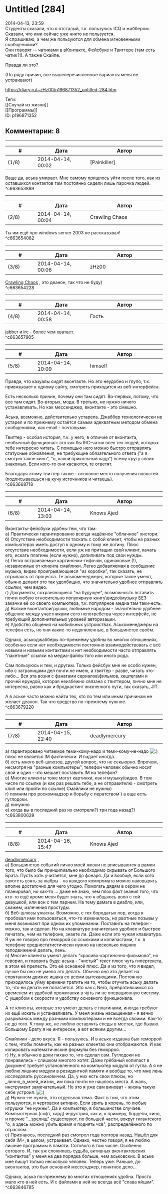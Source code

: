 Untitled [284]
==============

  
2014-04-13, 23:59  
 Студенты сказали, что я отсталый, т.к. пользуюсь ICQ и жаббером. Сказали, что ими сейчас уже никто не пользуется.   
 Я спрашиваю, а чем же пользуются для обмена мгновенными сообщениями?   
 Они говорят -- чатиками в вКонтакте, Фейсбуке и Твиттере (там есть чатик?!). А также Скайпе.   
   
 Правда ли это?   
   
 (По ряду причин, все вышеперечисленные варианты меня не устраивают)   
  
<https://diary.ru/~zHz00/p196871352_untitled-284.htm>  
  
Теги:  
[[Случай из жизни]]  
[[Программы]]  
ID: p196871352  


Комментарии: 8
--------------

  


---



|         #         |              Дата              |                     Автор                     |           ID           |
| --- | --- | --- | --- |
| (1/8) | 2014-04-14, 00:02 | [Painkiller] | c663653889 |

  
 Ваще да, аська умирает. Мне самому пришлось уйти после того, как из оставшихся контактов там постоянно сидели лишь парочка людей.   
 ^c663653889

---



|         #         |              Дата              |                     Автор                     |           ID           |
| --- | --- | --- | --- |
| (2/8) | 2014-04-14, 00:04 | Crawling Chaos | c663654082 |

  
 Ты им ещё про windows server 2003 не рассказывал!   
 ^c663654082

---



|         #         |              Дата              |                     Автор                     |           ID           |
| --- | --- | --- | --- |
| (3/8) | 2014-04-14, 00:06 | zHz00 | c663654228 |

  
  [Crawling Chaos](http://degozaru.diary.ru "de gozaru")  , это деанон, так что не буду)   
 ^c663654228

---



|         #         |              Дата              |                     Автор                     |           ID           |
| --- | --- | --- | --- |
| (4/8) | 2014-04-14, 00:58 | Гость | c663657905 |

  
 jabber и irc - более чем хватает.   
 ^c663657905

---



|         #         |              Дата              |                     Автор                     |           ID           |
| --- | --- | --- | --- |
| (5/8) | 2014-04-14, 10:09 | himself | c663668718 |

  
 Правда, что казуалы сидят вконтакте. Но это неудобно и глупо, т.к. привязывает к одному сайту, смотреть приходится из веб-интерфейса.   
   
 Есть несколько причин, почему они там сидят. Во-первых, потому, что все там сидят. Во-вторых, мода. В третьих, не нужно ничего устанавливать. Но как мессенджер, вконтакте - это смешно.   
   
 Аська, возможно, действительно устарела. Джаббер технологически не устарел и по прежнему остаётся самым адекватным методом обмена сообщениями, как email - почтовыми.   
   
 Твиттер - особая история, т.к. у него, в отличие от вконтакта, необычный функционал: это как бы IRC-чатик всех тех людей, которых тебе интересно читать. С помощью него можно быстро отправлять статусные обновления, не требующие обязательного ответа ("а я смотрю такое кино", "о, какой прикольный кадр") всему кругу своих знакомых. Если кого-то они касаются, те ответят.   
   
 Благодаря этому твиттер также - основное место получения новостей (подписываешься на кучу источников и читаешь).   
 ^c663668718

---



|         #         |              Дата              |                     Автор                     |           ID           |
| --- | --- | --- | --- |
| (6/8) | 2014-04-14, 13:03 | Knows Ajed | c663679220 |

  
 Вконтакты-фейсбуки удобны тем, что там:   
 а) Практически гарантированно всегда надёжное "облачное" хистори.   
 б) Отсутствие необходимости таскать с собой клиент, чтобы на разных компьютерах иметь доступ к одному и тому же логину. Плюс отсутствие необходимости, если уж не притащил свой клиент, качать его, искать плагины (если нужно), допиливать под свои нужды.   
 в) Легко встраиваемые картиночки-гифочки, одинаковые (!), независимые от клиента смайлики. Легко добавляемая в сообщение музыка, видео проигрывающиеся "из коробки", так сказать, не отрываясь от процесса. Те аськоменеджеры, которые такое умеют, обычно делают это так удолбищно, что значительно удобнее отправлять ссылки, чем видео.   
 г) Документы, сохраняющиеся "на будущее", возможность вставить почти любую относительно популярную книгу\видео\музыку БЕЗ закачки её со своего компьютера, т.к. популярное медиа там таки-есть.   
 д) Всякие вконтактоигрушки, любимые народом - значительно удобнее общение между участниками сего непотребства через интерфейс, не требующий дополнительных уровней авторизации.   
 е) Удобство общения на мобильных устройствах. Аськоменеджеры на телефон есть, но они какие-то недопиленные, в большинстве своём.   
   
 Однако, аськоджабберы по-прежнему удобны во многих отношениях, особенно если нет необходимости постоянно взаимодействовать с всё новыми и новыми контактами и нет необходимости часто отправлять "пакетные" ссылки на медиа-файлы того или иного рода.   
   
 Сам пользуюсь и тем, и другим. Только фейсбук мне не особо нужен, ибо с заграницами дел почти не имею, а твиттер - разве, читать что-либо... Вся эта возня с фанатами сериалов\фильмов, хештегами и прочей ерундой, которая неизбежно связана с твиттером, лично мне не интересна, равно как и бродкастинг жизненного пути, так сказать, JIT.   
   
 А в аське часто можно найти тех, кто по тем или иным причинам не желает деанон. Так что средство по-прежнему нужное.   
 ^c663679220

---



|         #         |              Дата              |                     Автор                     |           ID           |
| --- | --- | --- | --- |
| (7/8) | 2014-04-15, 22:40 | deadlymercury | c663800639 |

  
 а) гарантировано читаемое теми-кому-надо и теми-кому-не-надо ![:)](http://static.diary.ru/picture/3.gif) плюс не является IM фактически. И падает иногда.   
 б) есть много веб-шлюзов, другой вопрос, что не секьюрно. Впрочем, несмотря на "разные компьютеры", телефон человек обычно носит свой и один - что мешает поставить IM на телефон?   
 в) Многие клиенты тоже могут картинки, как и музыку/видео. В том числе по ссылке (и как раз решать тебе, а не отправителю - смотреть клип или пройти по ссылке) Смайлики не нужны)   
 г) помним про роскомнадзор и борьбу с ператством ) а еще есть гуглодоки.   
 д) нинужно   
 е) когда вы в последний раз их смотрели?) три года назад?)   
 ^c663800639

---



|         #         |              Дата              |                     Автор                     |           ID           |
| --- | --- | --- | --- |
| (8/8) | 2014-04-16, 15:47 | Knows Ajed | c663846785 |

  
  [deadlymercury](http://crazysupp.diary.ru "Записки безумного саппорта")  ,   
 а) Большинство событий лично моей жизни не вписываются в рамки того, что было бы принципиально необходимо скрывать от Большого Брата. Пусть хоть учитается, мне до фонаря. Да и вообще, если кого захотеть взять за жабры - на каждого компромата можно наковырять вполне достаточно для чего угодно. Помогать дядям в сером не планировал, но как-то ... даже не знаю, чем плох факт знания того, что кто-то ещё кроме меня будет знать, что я общаюсь воон с той девушкой, или вон с тем парнем. На тему дамага в диабло, или, скажем, излечения простуды.   
 б) Веб-шлюзы ужасны. Возможно, с тех бородатых пор, когда я пробовал ими пользоваться, что-то изменилось, но рвотные позывы у меня возникают при одном их упоминании. Поставить на телефон - можно, так и сделал. Но на клавиатуре значительно удобнее и быстрее печатать, чем на телефоне, знаете ли. Даже если это чужая клавиатура. Я уж не говорю про геморрой со ссылками и копипастами, т.к. в телефоне среднестатистически нужно на несколько лишних телодвижений делать, лень.   
 в) Многие клиенты умеют делать "красиво-картиночно-фильмово", но говорил, и говорить буду: аська - "чистый" текст плюс чуть гипертекста, в этом её прелесть. Это её основной плюс. Да и из того, что я видел, лучше бы оно не умело это делать. Обычно оно это делает на спрятанном движке ишака со всеми вытекающими. Постоянно приходилось уйму времени тратить на то, чтобы отучить аську делать то, что ей делать не полагается. Это как с Nero, превратившимся со временем из удобной прожигалки в чуть ли не операционную систему. С ущербом к скорости и удобству основного функционала.   
   
 А те клиенты, которые это умеют делать с плагинами, иногда требуют их ещё искать и устанавливать. У меня жизнь насыщенная - я вечно разрываюсь между разными компьютерами и не всегда своими. Как-то не до того. К тому же, не люблю оставлять следы в местах, где бываю. Большому Брату я не интересен, а вот всяким другим...   
   
 Смайлики - дело вкуса. Я - пользуюсь. И в аське издавна был геморрой с тем, чтобы помнить, как на разных клиентах они отображаются. И как копировать математические формулы без геморроя.   
 г) Ну, я обычно в доки пихаю то, что сделал сам. Гуглодоки не понравились - слишком многого хотят. Даже грёбаный копипаст в документ требует установленного на компьютер модуля от гугла. А я не люблю лишние модули в резидентной памяти и вообще то, что мне лень исследовать руссиновичем. Да, у них есть свои плюсы, но \_лично\_в\_моей\_жизни\_ им пока почти не нашлось места. А жаль, инструмент замечательный. Но это я уже сам виноват - жизнь такую себе устроил. ![:)](http://static.diary.ru/picture/3.gif)   
 д) Нужно-не нужно, это отдельная тема. Факт в том, что этим пользуются, и чертовски активно. Если зрить в корень, то любые игрушки "не нужны". Да и компьютер, в большинстве случаев. Компьютерная (софт, хард) индустрия, как и, к примеру, бордели, кино, и прочие "...зрелищ" существуют, по большей части, вокруг гигантского "о, а здесь можно убить время и поднять чсв", распределённого по отраслям.   
 е) Признаюсь, последний раз смотрел года полтора назад. Нашёл для себя IM+, в целом, устраивает. Однако, честно говоря, я не люблю лишние программы в памяти. Сотового в том числе. Особенно сотового. И, так уж сложилась судьба, активных вконтактовских "контактов" у меня на два порядка больше, чем аськовских. В аське мне пишут только несколько человек. Теперь уже. Раньше, до вконтактов, это был основной мессенджер, понятное дело...   
   
 Однако, аська по-прежнему во многих отношениях удобна. Просто мало кто в ней есть. И с файлами в ней не всегда всё "слава яйцам".   
 ^c663846785